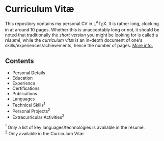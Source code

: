 # Curriculum Vitæ

This repository contains my personal CV in L<sup>A</sup>T<sub>E</sub>X. It is rather long, clocking in at around 10 pages. Whether this is unacceptably long or not, it should be noted that traditionally the *short version* you might be looking for is called a *résumé*, while the *curriculum vitæ* is an in-depth document of one's skills/experiences/achievements, hence the number of pages. [More info.](http://gecd.mit.edu/jobs-and-internships/resumes-cvs-cover-letters-and-linkedin/cvs)

## Contents

* Personal Details
* Education
* Experience
* Certifications
* Publications
* Languages
* Technical Skills<sup>1</sup>
* Personal Projects<sup>2</sup>
* Extracurricular Activities<sup>2</sup>

<sup>1</sup> Only a list of key languages/technologies is available in the résumé.<br />
<sup>2</sup> Only available in the Curriculum Vitæ.